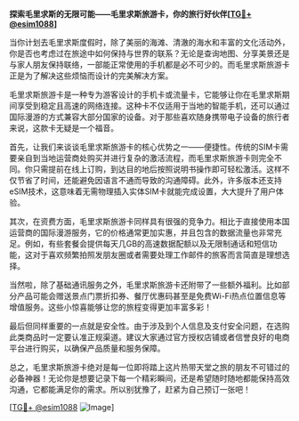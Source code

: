 **探索毛里求斯的无限可能——毛里求斯旅游卡，你的旅行好伙伴[[TG💪+ @esim1088](https://t.me/s/esim1088)]**

当你计划去毛里求斯度假时，除了美丽的海滩、清澈的海水和丰富的文化活动外，你是否也考虑过在旅途中如何保持与世界的联系？无论是查询地图、分享美景还是与家人朋友保持联络，一部能正常使用的手机都是必不可少的。而毛里求斯旅游卡正是为了解决这些烦恼而设计的完美解决方案。

毛里求斯旅游卡是一种专为游客设计的手机卡或流量卡，它能够让你在毛里求斯期间享受到稳定且高速的网络连接。这种卡不仅适用于当地的智能手机，还可以通过国际漫游的方式兼容大部分国家的设备。对于那些喜欢随身携带电子设备的旅行者来说，这款卡无疑是一个福音。

首先，让我们来谈谈毛里求斯旅游卡的核心优势之一——便捷性。传统的SIM卡需要亲自到当地运营商处购买并进行复杂的激活流程，而毛里求斯旅游卡则完全不同。你只需提前在线上订购，到达目的地后按照说明书操作即可轻松激活。这样不仅节省了时间，还能避免因语言不通而导致的沟通障碍。此外，许多版本还支持eSIM技术，这意味着无需物理插入实体SIM卡就能完成设置，大大提升了用户体验。

其次，在资费方面，毛里求斯旅游卡同样具有很强的竞争力。相比于直接使用本国运营商的国际漫游服务，它的价格通常更加实惠，并且包含的数据流量也非常充足。例如，有些套餐会提供每天几GB的高速数据配额以及无限制通话和短信功能，这对于喜欢频繁拍照发朋友圈或者需要处理工作邮件的旅客而言简直是理想选择。

当然啦，除了基础通讯服务之外，毛里求斯旅游卡还附带了一些额外福利。比如部分产品可能会赠送景点门票折扣券、餐厅优惠码甚至是免费Wi-Fi热点位置信息等增值服务。这些小惊喜能够让您的旅程变得更加丰富多彩！

最后但同样重要的一点就是安全性。由于涉及到个人信息及支付安全问题，在选购此类商品时一定要认准正规渠道。建议大家通过官方授权店铺或者信誉良好的电商平台进行购买，以确保产品质量和服务保障。

总之，毛里求斯旅游卡绝对是每一位即将踏上这片热带天堂之旅的朋友不可错过的必备神器！无论你是想要记录下每一个精彩瞬间，还是希望随时随地都能保持高效沟通，它都能满足你的需求。所以别犹豫了，赶紧为自己预订一张吧！

[[TG💪+ @esim1088](https://t.me/s/esim1088) ![Image](https://i.postimg.cc/4NQfJmqS/Snipaste-2025-05-13-00-14-12.png)]